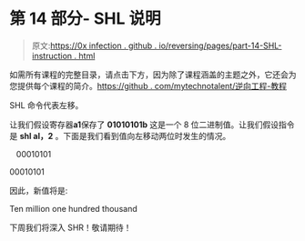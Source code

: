 # 第 14 部分- SHL 说明

> 原文:[https://0x infection . github . io/reversing/pages/part-14-SHL-instruction . html](https://0xinfection.github.io/reversing/pages/part-14-shl-instruction.html)

如需所有课程的完整目录，请点击下方，因为除了课程涵盖的主题之外，它还会为您提供每个课程的简介。[https://github . com/mytechnotalent/逆向工程-教程](https://github.com/mytechnotalent/Reverse-Engineering-Tutorial)

SHL 命令代表左移。

让我们假设寄存器**a1**保存了 **01010101b** 这是一个 8 位二进制值。让我们假设指令是 **shl al，2** 。下面是我们看到值向左移动两位时发生的情况。

   00010101

00010101

因此，新值将是:

Ten million one hundred thousand

下周我们将深入 SHR！敬请期待！
